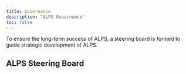 ```yaml
---
title: Governance
description: "ALPS Governance"
toc: false
---
```


To ensure the long-term success of ALPS, a steering board is formed to guide strategic development of ALPS.

## ALPS Steering Board



